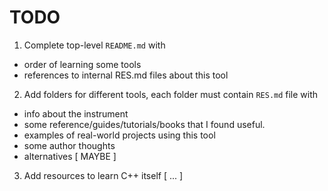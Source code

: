 # TODO
1. Complete top-level `README.md` with
  - order of learning some tools
  - references to internal RES.md files about this tool
2. Add folders for different tools, each folder must contain `RES.md` file with
  - info about the instrument 
  - some reference/guides/tutorials/books that I found useful.
  - examples of real-world projects using this tool
  - some author thoughts
  - alternatives [ MAYBE ]
3. Add resources to learn C++ itself [ ... ]
